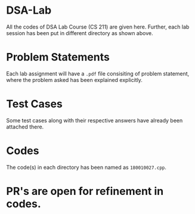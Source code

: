 # DSA-Lab
All the codes of DSA Lab Course (CS 211) are given here. Further, each lab session has been put in different directory as shown above.

# Problem Statements
Each lab assignment will have a ```.pdf``` file consisiting of problem statement, where the problem asked has been explained explicitly.

# Test Cases
Some test cases along with their respective answers have already been attached there.

# Codes
The code(s) in each directory has been named as ```180010027.cpp```.

# PR's are open for refinement in codes.
